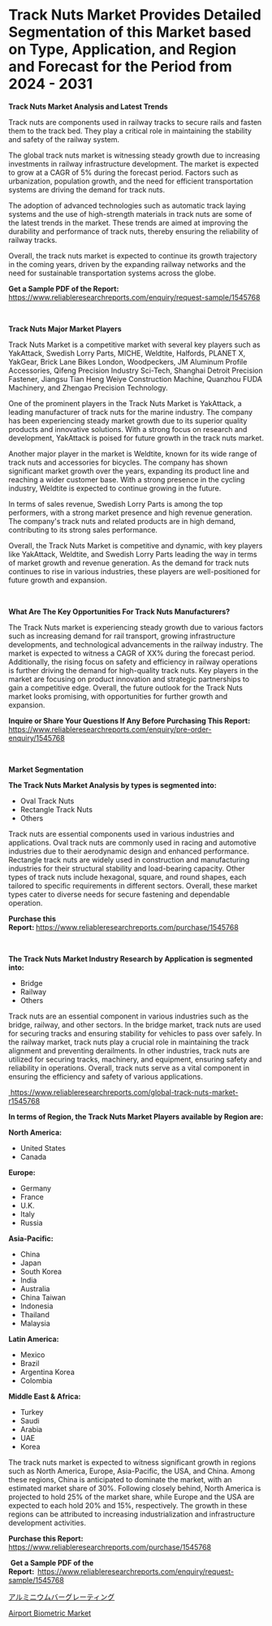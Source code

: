 <p><h1>Track Nuts Market Provides Detailed Segmentation of this Market based on Type, Application, and Region and Forecast for the Period from 2024 - 2031</h1></p><p><strong>Track Nuts Market Analysis and Latest Trends</strong></p>
<p><p>Track nuts are components used in railway tracks to secure rails and fasten them to the track bed. They play a critical role in maintaining the stability and safety of the railway system.</p><p>The global track nuts market is witnessing steady growth due to increasing investments in railway infrastructure development. The market is expected to grow at a CAGR of 5% during the forecast period. Factors such as urbanization, population growth, and the need for efficient transportation systems are driving the demand for track nuts.</p><p>The adoption of advanced technologies such as automatic track laying systems and the use of high-strength materials in track nuts are some of the latest trends in the market. These trends are aimed at improving the durability and performance of track nuts, thereby ensuring the reliability of railway tracks.</p><p>Overall, the track nuts market is expected to continue its growth trajectory in the coming years, driven by the expanding railway networks and the need for sustainable transportation systems across the globe.</p></p>
<p><strong>Get a Sample PDF of the Report:&nbsp;</strong> <a href="https://www.reliableresearchreports.com/enquiry/request-sample/1545768">https://www.reliableresearchreports.com/enquiry/request-sample/1545768</a></p>
<p>&nbsp;</p>
<p><strong>Track Nuts Major Market Players</strong></p>
<p><p>Track Nuts Market is a competitive market with several key players such as YakAttack, Swedish Lorry Parts, MICHE, Weldtite, Halfords, PLANET X, YakGear, Brick Lane Bikes London, Woodpeckers, JM Aluminum Profile Accessories, Qifeng Precision Industry Sci-Tech, Shanghai Detroit Precision Fastener, Jiangsu Tian Heng Weiye Construction Machine, Quanzhou FUDA Machinery, and Zhengao Precision Technology. </p><p>One of the prominent players in the Track Nuts Market is YakAttack, a leading manufacturer of track nuts for the marine industry. The company has been experiencing steady market growth due to its superior quality products and innovative solutions. With a strong focus on research and development, YakAttack is poised for future growth in the track nuts market.</p><p>Another major player in the market is Weldtite, known for its wide range of track nuts and accessories for bicycles. The company has shown significant market growth over the years, expanding its product line and reaching a wider customer base. With a strong presence in the cycling industry, Weldtite is expected to continue growing in the future.</p><p>In terms of sales revenue, Swedish Lorry Parts is among the top performers, with a strong market presence and high revenue generation. The company's track nuts and related products are in high demand, contributing to its strong sales performance.</p><p>Overall, the Track Nuts Market is competitive and dynamic, with key players like YakAttack, Weldtite, and Swedish Lorry Parts leading the way in terms of market growth and revenue generation. As the demand for track nuts continues to rise in various industries, these players are well-positioned for future growth and expansion.</p></p>
<p>&nbsp;</p>
<p><strong>What Are The Key Opportunities For Track Nuts Manufacturers?</strong></p>
<p><p>The Track Nuts market is experiencing steady growth due to various factors such as increasing demand for rail transport, growing infrastructure developments, and technological advancements in the railway industry. The market is expected to witness a CAGR of XX% during the forecast period. Additionally, the rising focus on safety and efficiency in railway operations is further driving the demand for high-quality track nuts. Key players in the market are focusing on product innovation and strategic partnerships to gain a competitive edge. Overall, the future outlook for the Track Nuts market looks promising, with opportunities for further growth and expansion.</p></p>
<p><strong>Inquire or Share Your Questions If Any Before Purchasing This Report:</strong> <a href="https://www.reliableresearchreports.com/enquiry/pre-order-enquiry/1545768">https://www.reliableresearchreports.com/enquiry/pre-order-enquiry/1545768</a></p>
<p>&nbsp;</p>
<p><strong>Market Segmentation</strong></p>
<p><strong>The Track Nuts Market Analysis by types is segmented into:</strong></p>
<p><ul><li>Oval Track Nuts</li><li>Rectangle Track Nuts</li><li>Others</li></ul></p>
<p><p>Track nuts are essential components used in various industries and applications. Oval track nuts are commonly used in racing and automotive industries due to their aerodynamic design and enhanced performance. Rectangle track nuts are widely used in construction and manufacturing industries for their structural stability and load-bearing capacity. Other types of track nuts include hexagonal, square, and round shapes, each tailored to specific requirements in different sectors. Overall, these market types cater to diverse needs for secure fastening and dependable operation.</p></p>
<p><strong>Purchase this Report:&nbsp;</strong><a href="https://www.reliableresearchreports.com/purchase/1545768">https://www.reliableresearchreports.com/purchase/1545768</a></p>
<p>&nbsp;</p>
<p><strong>The Track Nuts Market Industry Research by Application is segmented into:</strong></p>
<p><ul><li>Bridge</li><li>Railway</li><li>Others</li></ul></p>
<p><p>Track nuts are an essential component in various industries such as the bridge, railway, and other sectors. In the bridge market, track nuts are used for securing tracks and ensuring stability for vehicles to pass over safely. In the railway market, track nuts play a crucial role in maintaining the track alignment and preventing derailments. In other industries, track nuts are utilized for securing tracks, machinery, and equipment, ensuring safety and reliability in operations. Overall, track nuts serve as a vital component in ensuring the efficiency and safety of various applications.</p></p>
<p><a href="https://www.reliableresearchreports.com/global-track-nuts-market-r1545768">&nbsp;https://www.reliableresearchreports.com/global-track-nuts-market-r1545768</a></p>
<p><strong>In terms of Region, the Track Nuts Market Players available by Region are:</strong></p>
<p>
    <p> <strong> North America: </strong>
        <ul>
            <li>United States</li>
            <li>Canada</li>
        </ul>
        </p> 
    <p> <strong> Europe: </strong>
        <ul>
            <li>Germany</li>
            <li>France</li>
            <li>U.K.</li>
            <li>Italy</li>
            <li>Russia</li>
        </ul>
        </p> 
    <p> <strong> Asia-Pacific: </strong>
        <ul>
            <li>China</li>
            <li>Japan</li>
            <li>South Korea</li>
            <li>India</li>
            <li>Australia</li>
            <li>China Taiwan</li>
            <li>Indonesia</li>
            <li>Thailand</li>
            <li>Malaysia</li>
        </ul>
        </p> 
    <p> <strong> Latin America: </strong>
        <ul>
            <li>Mexico</li>
            <li>Brazil</li>
            <li>Argentina Korea</li>
            <li>Colombia</li>
        </ul>
        </p> 
    <p> <strong> Middle East & Africa: </strong>
        <ul>
            <li>Turkey</li>
            <li>Saudi</li>
            <li>Arabia</li>
            <li>UAE</li>
            <li>Korea</li>
        </ul>
    </p>
    </p>
<p><p>The track nuts market is expected to witness significant growth in regions such as North America, Europe, Asia-Pacific, the USA, and China. Among these regions, China is anticipated to dominate the market, with an estimated market share of 30%. Following closely behind, North America is projected to hold 25% of the market share, while Europe and the USA are expected to each hold 20% and 15%, respectively. The growth in these regions can be attributed to increasing industrialization and infrastructure development activities.</p></p>
<p><strong>Purchase this Report: </strong><a href="https://www.reliableresearchreports.com/purchase/1545768">https://www.reliableresearchreports.com/purchase/1545768</a></p>
<p>&nbsp;<strong>Get a Sample PDF of the Report:&nbsp;&nbsp;</strong><a href="https://www.reliableresearchreports.com/enquiry/request-sample/1545768">https://www.reliableresearchreports.com/enquiry/request-sample/1545768</a></p>
<p><strong></strong></p>
<p><p><a href="https://github.com/oqoeusbvpadwjs08/Market-Research-Report-List-1/blob/main/868425328357.md">アルミニウムバーグレーティング</a></p><p><a href="https://github.com/RichRobinson5/Market-Research-Report-List-4/blob/main/airport-biometric-market.md">Airport Biometric Market</a></p></p>